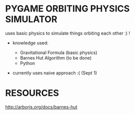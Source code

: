 # PYGAME ORBITING PHYSICS SIMULATOR #
uses basic physics to simulate things orbiting each other :) !

- knowledge used:
  - Gravitational Formula (basic physics)
  - Barnes Hut Algorithm (to be done)
  - Python

- currently uses naive approach :( (Sept 1)

# RESOURCES #
http://arborjs.org/docs/barnes-hut
